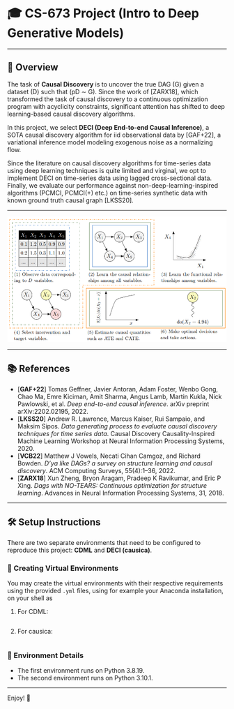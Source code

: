 # 🎓 CS-673 Project (Intro to Deep Generative Models)

---

## 📜 Overview

The task of **Causal Discovery** is to uncover the true DAG \(G\) given a dataset \(D\) such that \(pD ∼ G\). Since the work of [ZARX18], which transformed the task of causal discovery to a continuous optimization program with acyclicity constraints, significant attention has shifted to deep learning-based causal discovery algorithms.

In this project, we select **DECI (Deep End-to-end Causal Inference)**, a SOTA causal discovery algorithm for iid observational data by [GAF+22], a variational inference model modeling exogenous noise as a normalizing flow.

Since the literature on causal discovery algorithms for time-series data using deep learning techniques is quite limited and virginal, we opt to implement DECI on time-series data using lagged cross-sectional data. Finally, we evaluate our performance against non-deep-learning-inspired algorithms (PCMCI, PCMCI(+) etc.) on time-series synthetic data with known ground truth causal graph [LKSS20].

---

![DECI](assets/DECI.png)

---

## 📚 References

- [**GAF+22**] Tomas Geffner, Javier Antoran, Adam Foster, Wenbo Gong, Chao Ma, Emre Kiciman, Amit Sharma, Angus Lamb, Martin Kukla, Nick Pawlowski, et al. *Deep end-to-end causal inference*. arXiv preprint arXiv:2202.02195, 2022.
- [**LKSS20**] Andrew R. Lawrence, Marcus Kaiser, Rui Sampaio, and Maksim Sipos. *Data generating process to evaluate causal discovery techniques for time series data*. Causal Discovery Causality-Inspired Machine Learning Workshop at Neural Information Processing Systems, 2020.
- [**VCB22**] Matthew J Vowels, Necati Cihan Camgoz, and Richard Bowden. *D’ya like DAGs? a survey on structure learning and causal discovery*. ACM Computing Surveys, 55(4):1–36, 2022.
- [**ZARX18**] Xun Zheng, Bryon Aragam, Pradeep K Ravikumar, and Eric P Xing. *Dags with NO-TEARS: Continuous optimization for structure learning*. Advances in Neural Information Processing Systems, 31, 2018.

---

## 🛠️ Setup Instructions

There are two separate environments that need to be configured to reproduce this project: **CDML** and **DECI (causica)**.

### 🐍 Creating Virtual Environments

You may create the virtual environments with their respective requirements using the provided `.yml` files, using for example your Anaconda installation, on your shell as

1. For CDML:
   ```conda env create -f environment_cdml.yml
   ```

2. For causica:
   ```conda env create -f environment_causica.yml
   ```

### 📌 Environment Details

- The first environment runs on Python 3.8.19.
- The second environment runs on Python 3.10.1.

---

Enjoy! 🚀
